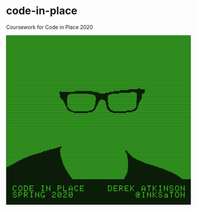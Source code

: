 # code-in-place
Coursework for Code in Place 2020

![Code in Place Spring 2020 Derek Atkinson @INKSaTON](https://github.com/derekatkinson/code-in-place/blob/master/final-project_title-slide.png)
